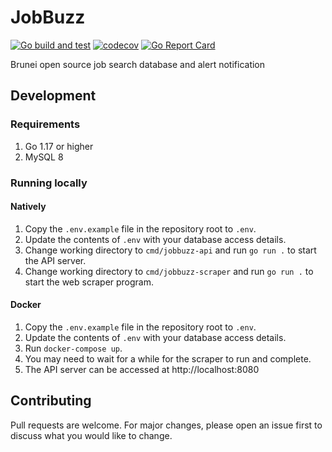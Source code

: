 # JobBuzz

[![Go build and test](https://github.com/B-Open/jobbuzz/actions/workflows/go.yml/badge.svg)](https://github.com/B-Open/jobbuzz/actions/workflows/go.yml)
[![codecov](https://codecov.io/gh/B-Open/jobbuzz/branch/main/graph/badge.svg?token=MS1L2JJCD5)](https://codecov.io/gh/B-Open/jobbuzz)
[![Go Report Card](https://goreportcard.com/badge/github.com/b-open/jobbuzz)](https://goreportcard.com/report/github.com/b-open/jobbuzz)

Brunei open source job search database and alert notification

## Development

### Requirements

1. Go 1.17 or higher
2. MySQL 8

### Running locally

#### Natively

1. Copy the `.env.example` file in the repository root to `.env`.
2. Update the contents of `.env` with your database access details.
3. Change working directory to `cmd/jobbuzz-api` and run `go run .` to start the API server.
4. Change working directory to `cmd/jobbuzz-scraper` and run `go run .` to start the web scraper program.

#### Docker

1. Copy the `.env.example` file in the repository root to `.env`.
2. Update the contents of `.env` with your database access details.
3. Run `docker-compose up`.
4. You may need to wait for a while for the scraper to run and complete.
5. The API server can be accessed at http://localhost:8080

## Contributing

Pull requests are welcome. For major changes, please open an issue first to discuss what you would like to change.
